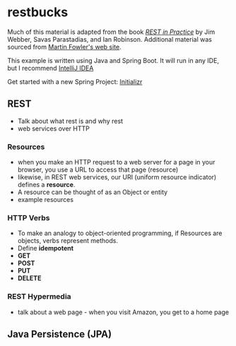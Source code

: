 # restbucks

Much of this material is adapted from the book _[REST in Practice](https://read.amazon.com/kp/embed?asin=B0046RERXY&preview=newtab&linkCode=kpe&ref_=cm_sw_r_kb_dp_yH5LybBC9JCGM&tag=tl0a6-20)_
by Jim Webber, Savas Parastadias, and Ian Robinson.  Additional material was sourced from [Martin Fowler's web site](https://martinfowler.com).

This example is written using Java and Spring Boot.  It will run in any IDE, but I recommend [IntelliJ IDEA](https://www.jetbrains.com/idea/download/)

Get started with a new Spring Project: [Initializr](http://start.spring.io/)

## REST
- Talk about what rest is and why rest
- web services over HTTP

### Resources
- when you make an HTTP request to a web server for a page in your browser, you use a URL to access that page (resource)
- likewise, in REST web services, our URI (uniform resource indicator) defines a **resource**.
- A resource can be thought of as an Object or entity
- example resources 

### HTTP Verbs
 - To make an analogy to object-oriented programming, if Resources are objects, verbs represent methods.
 - Define **idempotent**
 - **GET**
 - **POST**
 - **PUT**
 - **DELETE**
 
 ### REST Hypermedia
- talk about a web page - when you visit Amazon, you get to a home page

## Java Persistence (JPA)